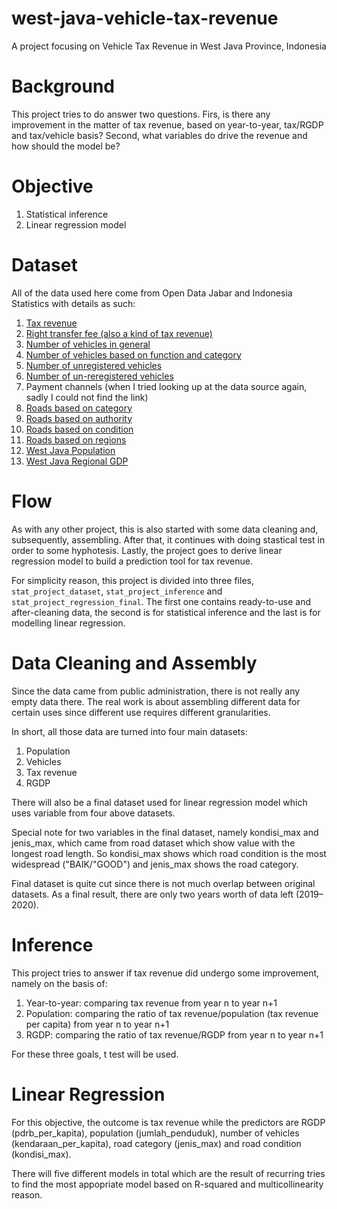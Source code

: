 # west-java-vehicle-tax-revenue
A project focusing on Vehicle Tax Revenue in West Java Province, Indonesia

# Background
This project tries to do answer two questions. Firs, is there any improvement in the matter of tax revenue, based on year-to-year, tax/RGDP and tax/vehicle basis? Second, what variables do drive the revenue and how should the model be?

# Objective
1. Statistical inference
2. Linear regression model
   
# Dataset
All of the data used here come from Open Data Jabar and Indonesia Statistics with details as such:
1. [Tax revenue](https://medium.com/r/?url=https%3A%2F%2Fopendata.jabarprov.go.id%2Fid%2Fdataset%2Fjumlah-pajak-dan-denda-kendaraan-bermotor-berdasarkan-jenis-pajak-kendaraan-bermotor-pkb-di-jawa-barat)
2. [Right transfer fee (also a kind of tax revenue)](https://medium.com/r/?url=https%3A%2F%2Fopendata.jabarprov.go.id%2Fid%2Fdataset%2Fjumlah-bea-balik-nama-kendaraan-berdasarkan-jenis-bea-balik-nama-kendaraan-bermotor-bbnkb-dan-cabang-pelayanan-di-jawa-barat)
3. [Number of vehicles in general](https://medium.com/r/?url=https%3A%2F%2Fopendata.jabarprov.go.id%2Fid%2Fdataset%2Fjumlah-kendaraan-bermotor-berdasarkan-cabang-pelayanan-di-jawa-barat)
4. [Number of vehicles based on function and category](https://medium.com/r/?url=https%3A%2F%2Fopendata.jabarprov.go.id%2Fid%2Fdataset%2Fjumlah-kendaraan-berdasarkan-jenis-kendaraan-fungsi-kendaraan-dan-cabang-pelayanan-di-jawa-barat)
5. [Number of unregistered vehicles](https://medium.com/r/?url=https%3A%2F%2Fopendata.jabarprov.go.id%2Fid%2Fdataset%2Fjumlah-kendaraan-yang-tidak-daftar-ulang-berdasarkan-jenis-kendaraan-fungsi-kendaraan-dan-cabang-pelayanan-di-jawa-barat)
6. [Number of un-reregistered vehicles](https://medium.com/r/?url=https%3A%2F%2Fopendata.jabarprov.go.id%2Fid%2Fdataset%2Fjumlah-kendaraan-yang-belum-daftar-ulang-berdasarkan-jenis-kendaraan-fungsi-kendaraan-dan-cabang-pelayanan-di-jawa-barat)
7. Payment channels (when I tried looking up at the data source again, sadly I could not find the link)
8. [Roads based on category](https://medium.com/r/?url=https%3A%2F%2Fopendata.jabarprov.go.id%2Fid%2Fdataset%2Fpanjang-ruas-jalan-berdasarkan-jenis-permukaan-di-jawa-barat)
9. [Roads based on authority](https://medium.com/r/?url=https%3A%2F%2Fopendata.jabarprov.go.id%2Fid%2Fdataset%2Fpanjang-jalan-berdasarkan-tingkat-kewenangan-pemerintahan-di-jawa-barat)
10. [Roads based on condition](https://medium.com/r/?url=https%3A%2F%2Fopendata.jabarprov.go.id%2Fid%2Fdataset%2Fpanjang-ruas-jalan-berdasarkan-kondisi-jalan-di-jawa-barat)
11. [Roads based on regions](https://medium.com/r/?url=https%3A%2F%2Fopendata.jabarprov.go.id%2Fid%2Fdataset%2Fpanjang-ruas-jalan-berdasarkan-kabupatenkota-di-jawa-barat)
12. [West Java Population](https://medium.com/r/?url=https%3A%2F%2Fjabar.bps.go.id%2Findicator%2F12%2F133%2F1%2Fjumlah-penduduk-menurut-kabupaten-kota.html)
13. [West Java Regional GDP](https://medium.com/r/?url=https%3A%2F%2Fjabar.bps.go.id%2Findicator%2F155%2F230%2F1%2Fpdrb-per-kapita-atas-dasar-harga-konstan-menurut-kabupaten-kota-.html)

# Flow
As with any other project, this is also started with some data cleaning and, subsequently, assembling. After that, it continues with doing stastical test in order to some hyphotesis. Lastly, the project goes to derive linear regression model to build a prediction tool for tax revenue.

For simplicity reason, this project is divided into three files, `stat_project_dataset`, `stat_project_inference` and `stat_project_regression_final`. The first one contains ready-to-use and after-cleaning data, the second is for statistical inference and the last is for modelling linear regression.

# Data Cleaning and Assembly
Since the data came from public administration, there is not really any empty data there. The real work is about assembling different data for certain uses since different use requires different granularities.

In short, all those data are turned into four main datasets:
1. Population
2. Vehicles
3. Tax revenue
4. RGDP

There will also be a final dataset used for linear regression model which uses variable from four above datasets.

Special note for two variables in the final dataset, namely kondisi_max and jenis_max, which came from road dataset which show value with the longest road length. So kondisi_max shows which road condition is the most widespread ("BAIK/"GOOD") and jenis_max shows the road category.

Final dataset is quite cut since there is not much overlap between original datasets. As a final result, there are only two years worth of data left (2019–2020).

# Inference
This project tries to answer if tax revenue did undergo some improvement, namely on the basis of:
1. Year-to-year: comparing tax revenue from year n to year n+1
2. Population: comparing the ratio of tax revenue/population (tax revenue per capita) from year n to year n+1
3. RGDP: comparing the ratio of tax revenue/RGDP from year n to year n+1

For these three goals, t test will be used.

# Linear Regression
For this objective, the outcome is tax revenue while the predictors are RGDP (pdrb_per_kapita), population (jumlah_penduduk), number of vehicles (kendaraan_per_kapita), road category (jenis_max) and road condition (kondisi_max).

There will five different models in total which are the result of recurring tries to find the most appopriate model based on R-squared and multicollinearity reason.
